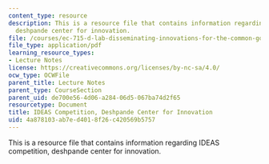 ```yaml
---
content_type: resource
description: This is a resource file that contains information regarding IDEAS competition,
  deshpande center for innovation.
file: /courses/ec-715-d-lab-disseminating-innovations-for-the-common-good-spring-2007/4a878103ab7ed4018f26c420569b5757_MITEC_715S07_notes03.pdf
file_type: application/pdf
learning_resource_types:
- Lecture Notes
license: https://creativecommons.org/licenses/by-nc-sa/4.0/
ocw_type: OCWFile
parent_title: Lecture Notes
parent_type: CourseSection
parent_uid: de700e56-4d06-a284-06d5-067ba74d2f65
resourcetype: Document
title: IDEAS Competition, Deshpande Center for Innovation
uid: 4a878103-ab7e-d401-8f26-c420569b5757
---
```

This is a resource file that contains information regarding IDEAS competition, deshpande center for innovation.